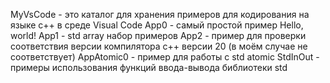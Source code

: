 MyVsCode - это каталог для хранения примеров для кодирования на языке c++ в среде Visual Code
App0 - самый простой пример Hello, world!
App1 - std array набор примеров
App2 - пример для проверки соответствия версии компилятора c++ версии 20
(в моём случае не соответствует)
AppAtomic0 - пример для работы с std atomic
StdInOut - примеры использования функций ввода-вывода библиотеки std

